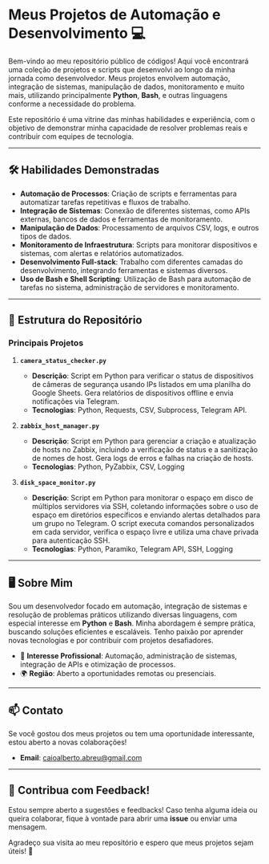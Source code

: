 # Meus Projetos de Automação e Desenvolvimento 💻

Bem-vindo ao meu repositório público de códigos! Aqui você encontrará uma coleção de projetos e scripts que desenvolvi ao longo da minha jornada como desenvolvedor. Meus projetos envolvem automação, integração de sistemas, manipulação de dados, monitoramento e muito mais, utilizando principalmente **Python**, **Bash**, e outras linguagens conforme a necessidade do problema.  

Este repositório é uma vitrine das minhas habilidades e experiência, com o objetivo de demonstrar minha capacidade de resolver problemas reais e contribuir com equipes de tecnologia.  

---

## 🛠️ Habilidades Demonstradas
- **Automação de Processos**: Criação de scripts e ferramentas para automatizar tarefas repetitivas e fluxos de trabalho.
- **Integração de Sistemas**: Conexão de diferentes sistemas, como APIs externas, bancos de dados e ferramentas de monitoramento.
- **Manipulação de Dados**: Processamento de arquivos CSV, logs, e outros tipos de dados.
- **Monitoramento de Infraestrutura**: Scripts para monitorar dispositivos e sistemas, com alertas e relatórios automatizados.
- **Desenvolvimento Full-stack**: Trabalho com diferentes camadas do desenvolvimento, integrando ferramentas e sistemas diversos.
- **Uso de Bash e Shell Scripting**: Utilização de Bash para automação de tarefas no sistema, administração de servidores e monitoramento.

---

## 📂 Estrutura do Repositório
### Principais Projetos

1. **`camera_status_checker.py`**  
   - **Descrição**: Script em Python para verificar o status de dispositivos de câmeras de segurança usando IPs listados em uma planilha do Google Sheets. Gera relatórios de dispositivos offline e envia notificações via Telegram.  
   - **Tecnologias**: Python, Requests, CSV, Subprocess, Telegram API.  
   
2. **`zabbix_host_manager.py`**  
   - **Descrição**: Script em Python para gerenciar a criação e atualização de hosts no Zabbix, incluindo a verificação de status e a sanitização de nomes de host. Gera logs de erros e falhas na criação de hosts. 
   - **Tecnologias**:  Python, PyZabbix, CSV, Logging

3. **`disk_space_monitor.py`**  
   - **Descrição**:  Script em Python para monitorar o espaço em disco de múltiplos servidores via SSH, coletando informações sobre o uso de espaço em diretórios específicos e enviando alertas detalhados para um grupo no Telegram. O script executa comandos personalizados em cada servidor, verifica o espaço livre e utiliza uma chave privada para autenticação SSH. 
   - **Tecnologias**:  Python, Paramiko, Telegram API, SSH, Logging     

---

## 🖥️ Sobre Mim
Sou um desenvolvedor focado em automação, integração de sistemas e resolução de problemas práticos utilizando diversas linguagens, com especial interesse em **Python** e **Bash**. Minha abordagem é sempre prática, buscando soluções eficientes e escaláveis. Tenho paixão por aprender novas tecnologias e por contribuir com projetos desafiadores.  

- 💼 **Interesse Profissional**: Automação, administração de sistemas, integração de APIs e otimização de processos.  
- 🌍 **Região**: Aberto a oportunidades remotas ou presenciais.  

---

## 📫 Contato
Se você gostou dos meus projetos ou tem uma oportunidade interessante, estou aberto a novas colaborações!  

- **Email**: caioalberto.abreu@gmail.com  


---

## 🌟 Contribua com Feedback!
Estou sempre aberto a sugestões e feedbacks! Caso tenha alguma ideia ou queira colaborar, fique à vontade para abrir uma **issue** ou enviar uma mensagem.  

Agradeço sua visita ao meu repositório e espero que meus projetos sejam úteis! 🚀
